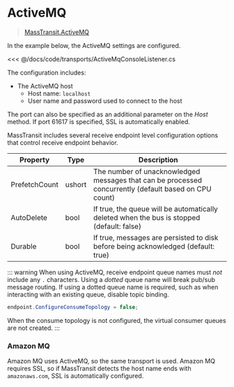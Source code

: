 # ActiveMQ

> [MassTransit.ActiveMQ](https://nuget.org/packages/MassTransit.ActiveMQ/)

In the example below, the ActiveMQ settings are configured.

<<< @/docs/code/transports/ActiveMqConsoleListener.cs

The configuration includes:

* The ActiveMQ host
  - Host name: `localhost`
  - User name and password used to connect to the host

The port can also be specified as an additional parameter on the _Host_ method. If port 61617 is specified, SSL is automatically enabled.

MassTransit includes several receive endpoint level configuration options that control receive endpoint behavior.

| Property                | Type   | Description 
|-------------------------|--------|------------------
| PrefetchCount         | ushort | The number of unacknowledged messages that can be processed concurrently (default based on CPU count)
| AutoDelete         | bool | If true, the queue will be automatically deleted when the bus is stopped (default: false)
| Durable        | bool   | If true, messages are persisted to disk before being acknowledged (default: true)

::: warning
When using ActiveMQ, receive endpoint queue names must _not_ include any `.` characters. Using a _dotted_ queue name will break pub/sub message routing. If using a dotted queue name is required, such as when interacting with an existing queue, disable topic binding.

```cs
endpoint.ConfigureConsumeTopology = false;
```

When the consume topology is not configured, the virtual consumer queues are not created.
:::

### Amazon MQ

Amazon MQ uses ActiveMQ, so the same transport is used. Amazon MQ requires SSL, so if MassTransit detects the host name ends with `amazonaws.com`, SSL is automatically configured.
